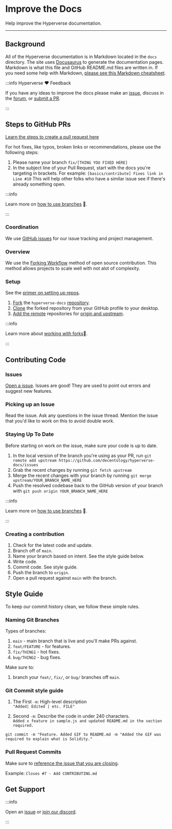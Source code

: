 # Improve the Docs

Help improve the Hyperverse documentation.

---

## Background

All of the Hyperverse documentation is in Markdown located in the `docs` directory. The site uses [Docusaurus](hhttps://docusaurus.io/) to generate the documentation pages. Markdown is what this file and GitHub README.md files are written in. If you need some help with Markdown, [please see this Markdown cheatsheet](https://www.markdownguide.org/cheat-sheet/).

:::info Hyperverse ❤️ Feedback

If you have any ideas to improve the docs please make an [issue](https://github.com/decentology/hyperverse-docs/issues), discuss in the [forum](https://forum.decentology.com/), or [submit a PR](https://github.com/decentology/hyperverse-docs/pulls).

:::

## Steps to GitHub PRs

[Learn the steps to create a pull request here](https://docs.github.com/en/pull-requests/collaborating-with-pull-requests/proposing-changes-to-your-work-with-pull-requests/creating-a-pull-request)

For hot fixes, like typos, broken links or recommendations, please use the following steps:

1. Please name your branch `fix/[THING YOU FIXED HERE]`
2. In the subject line of your Pull Request, start with the docs you're targeting in brackets. For example: `[basics/contribute] Fixes link in Line #10` This will help other folks who have a similar issue see if there's already something open.

:::info

Learn more on [how to use branches](https://www.atlassian.com/git/tutorials/using-branches) 🌳.

:::

### Coordination

We use [GitHub issues](https://github.com/decentology/hyperverse-docs/issues) for our issue tracking and project management.

### Overview

We use the [Forking Workflow](https://www.atlassian.com/git/tutorials/comparing-workflows/forking-workflow) method of open source contribution. This method allows projects to scale well with not alot of complexity.

### Setup

See the [primer on setting up repos](https://docs.github.com/en/get-started/quickstart/fork-a-repo).

1. [Fork](https://docs.github.com/en/github/getting-started-with-github/quickstart/fork-a-repo) the `hyperverse-docs` [repository](https://github.com/decentology/hyperverse-docs).
2. [Clone](https://docs.github.com/en/github/creating-cloning-and-archiving-repositories/cloning-a-repository-from-github/cloning-a-repository) the forked repository from your GitHub profile to your desktop.
3. [Add the remote](https://docs.github.com/en/github/collaborating-with-pull-requests/working-with-forks/configuring-a-remote-for-a-fork) repositories for [origin and upstream](https://stackoverflow.com/questions/9257533/what-is-the-difference-between-origin-and-upstream-on-github).

:::info

Learn more about [working with forks](https://docs.github.com/en/github/collaborating-with-pull-requests/working-with-forks)🍴.

:::

## Contributing Code

### Issues

[Open a issue](https://github.com/decentology/hyperverse-docs/issues). Issues are good! They are used to point out errors and suggest new features.

### Picking up an Issue

Read the issue. Ask any questions in the issue thread. Mention the issue that you'd like to work on this to avoid double work.

### Staying Up To Date

Before starting on work on the issue, make sure your code is up to date.

1. In the local version of the branch you're using as your PR, run `git remote add upstream https://github.com/decentology/hyperverse-docs/issues`
2. Grab the recent changes by running `git fetch upstream`
3. Merge the recent changes with your branch by running `git merge upstream/YOUR_BRANCH_NAME_HERE`
4. Push the resolved codebase back to the GitHub version of your branch with `git push origin YOUR_BRANCH_NAME_HERE`

:::info

Learn more on [how to use branches](https://www.atlassian.com/git/tutorials/using-branches) 🌳.

:::

### Creating a contribution

1. Check for the latest code and update.
2. Branch off of `main`.
3. Name your branch based on intent. See the style guide below.
4. Write code.
5. Commit code. See style guide.
6. Push the branch to `origin`.
7. Open a pull request against `main` with the branch.

## Style Guide

To keep our commit history clean, we follow these simple rules.

### Naming Git Branches

Types of branches:

1. `main` - main branch that is live and you'll make PRs against.
2. `feat/FEATURE` - for features.
3. `fix/THING1` - hot fixes.
4. `bug/THING2` - bug fixes.

Make sure to:

1. branch your `feat/`, `fix/`, or `bug/` branches off `main`.

### Git Commit style guide

1. The First `-m`: High-level description  
   `"Added| Edited | etc. FILE"`

2. Second `-m`: Describe the code in under 240 characters.  
   `Added x feature in sample.js and updated README.md in the section required.`

```
git commit -m "Feature. Added GIF to README.md -m "Added the GIF was required to explain what is Solidity."
```

### Pull Request Commits

Make sure to [reference the issue that you are closing](https://docs.github.com/en/issues/tracking-your-work-with-issues/creating-issues/linking-a-pull-request-to-an-issue).

Example: `Closes #7 - Add CONTRIBUTING.md`

## Get Support

:::info

Open an [issue](https://github.com/decentology/hyperverse-docs/issues) or [join our discord](https://discord.com/invite/hyperversedao).

:::
